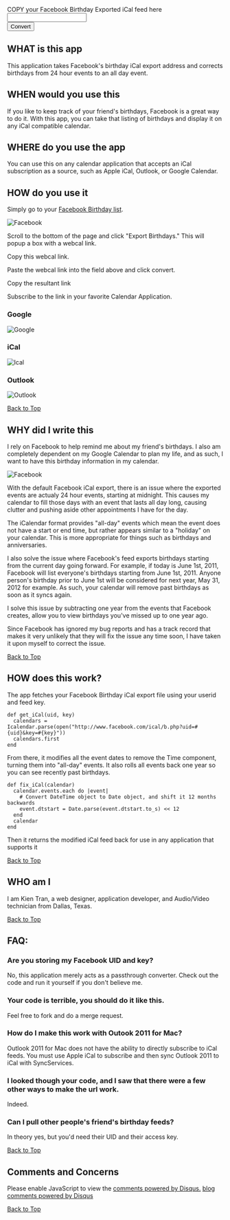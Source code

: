 
<div id='urlform'>
<div id='main_instructions'>
COPY your Facebook Birthday Exported iCal feed here
</div>
<form action='/form' method='post'>
<input type='text' id='url' name='url' /><br />
<input type='submit' value='Convert'>	
</form>
</div>

## WHAT is this app
This application takes Facebook's birthday iCal export address and corrects birthdays from 24 hour events to an all day event.

## WHEN would you use this
If you like to keep track of your friend's birthdays, Facebook is a great way to do it. With this app, you can take that listing of birthdays and display it on any iCal compatible calendar.

## WHERE do you use the app
You can use this on any calendar application that accepts an iCal subscription as a source, such as Apple iCal, Outlook, or Google Calendar.

## HOW do you use it

<!--SCREEN CAST -->
	
Simply go to your <a href='http://www.facebook.com/?sk=bd' target='_new'>Facebook Birthday list</a>.
	
![Facebook](/img/facebook.jpg)

Scroll to the bottom of the page and click "Export Birthdays."  This will popup a box with a webcal link.

Copy this webcal link.

Paste the webcal link into the field above and click convert.

Copy the resultant link

Subscribe to the link in your favorite Calendar Application.

<!--SCREENSHOT GOOGLE-->
### Google
![Google](/img/google.jpg)

<!--SCREENSHOT  iCAL-->
### iCal
![Ical](/img/ical.jpg)
<!--SCREENSHOT OUTLOOK-->
### Outlook
![Outlook](/img/outlook.jpg)

<a href='#' class='top'>Back to Top</a>

## WHY did I write this
I rely on Facebook to help remind me about my friend's birthdays. I also am completely dependent on my Google Calendar to plan my life, and as such, I want to have this birthday information in my calendar.

![Facebook](/img/fibrevsfb.jpg)

With the default Facebook iCal export, there is an issue where the exported events are actualy 24 hour events, starting at midnight. This causes my calendar to fill those days with an event that lasts all day long, causing clutter and pushing aside other appointments I have for the day.

The iCalendar format provides "all-day" events which mean the event does not have a start or end time, but rather appears similar to a "holiday" on your calendar.  This is more appropriate for things such as birthdays and anniversaries.

I also solve the issue where Facebook's feed exports birthdays starting from the current day going forward.  For example, if today is June 1st, 2011, Facebook will list everyone's birthdays starting from June 1st, 2011. Anyone person's birthday prior to June 1st will be considered for next year, May 31, 2012 for example. As such,  your calendar will remove past birthdays as soon as it syncs again.

I solve this issue by subtracting one year from the events that Facebook creates, allow you to view birthdays you've missed up to one year ago.

Since Facebook has ignored my bug reports and has a track record that makes it very unlikely that they will fix the issue any time soon, I have taken it upon myself to correct the issue.

<a href='#' class='top'>Back to Top</a>

## HOW does this work?
The app fetches your Facebook Birthday iCal export file using your userid and feed key.

    def get_iCal(uid, key)
      calendars = Icalendar.parse(open("http://www.facebook.com/ical/b.php?uid=#{uid}&key=#{key}"))
      calendars.first
    end

From there, it modifies all the event dates to remove the Time component, turning them into "all-day" events. It also rolls all events back one year so you can see recently past birthdays.

	def fix_iCal(calendar)
	  calendar.events.each do |event|
	    # Convert DateTime object to Date object, and shift it 12 months backwards
	    event.dtstart = Date.parse(event.dtstart.to_s) << 12
	  end
	  calendar
	end

Then it returns the modified iCal feed back for use in any application that supports it

<a href='#' class='top'>Back to Top</a>

## WHO am I
I am Kien Tran, a web designer, application developer, and Audio/Video technician from Dallas, Texas.

<a href='#' class='top'>Back to Top</a>

## FAQ:
### Are you storing my Facebook UID and key?
No, this application merely acts as a passthrough converter.  Check out the code and run it yourself if you don't believe me.

### Your code is terrible, you should do it like this.
Feel free to fork and do a merge request.

### How do I make this work with Outook 2011 for Mac?
Outlook 2011 for Mac does not have the ability to directly subscribe to iCal feeds. You must use Apple iCal to subscribe and then sync Outlook 2011 to iCal with SyncServices.

### I looked though your code, and I saw that there were a few other ways to make the url work.
Indeed.

### Can I pull other people's friend's birthday feeds?
In theory yes, but you'd need their UID and their access key.

<a href='#' class='top'>Back to Top</a>

## Comments and Concerns
<div id="disqus_thread"></div>
<script type="text/javascript">
/* * * CONFIGURATION VARIABLES: EDIT BEFORE PASTING INTO YOUR WEBPAGE * * */
var disqus_shortname = 'fibreapp'; // required: replace example with your forum shortname
/* * * DON'T EDIT BELOW THIS LINE * * */
(function() {
var dsq = document.createElement('script'); dsq.type = 'text/javascript'; dsq.async = true;
dsq.src = 'http://' + disqus_shortname + '.disqus.com/embed.js';
(document.getElementsByTagName('head')[0] || document.getElementsByTagName('body')[0]).appendChild(dsq);
})();
</script>
<noscript>Please enable JavaScript to view the <a href="http://disqus.com/?ref_noscript">comments powered by Disqus.</a></noscript>
<a href="http://disqus.com" class="dsq-brlink">blog comments powered by <span class="logo-disqus">Disqus</span></a>

<a href='#' class='top'>Back to Top</a>

<script>
var _gaq=[['_setAccount','UA-23678097-1'],['_trackPageview']]; // Change UA-XXXXX-X to be your site's ID
(function(d,t){var g=d.createElement(t),s=d.getElementsByTagName(t)[0];g.async=1;
g.src=('https:'==location.protocol?'//ssl':'//www')+'.google-analytics.com/ga.js';
s.parentNode.insertBefore(g,s)}(document,'script'));
</script>